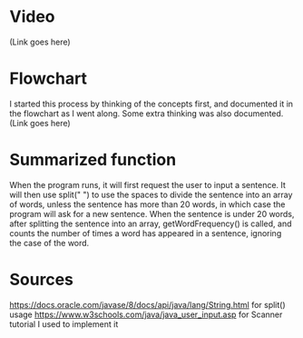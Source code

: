 # Video
(Link goes here)

# Flowchart
I started this process by thinking of the concepts first, and documented it in the flowchart as I went along. Some extra thinking was also documented. (Link goes here)

# Summarized function
When the program runs, it will first request the user to input a sentence. It will then use split(" ") to use the spaces to divide the sentence into an array of words, unless the sentence has more than 20 words, in which case the program will ask for a new sentence.
When the sentence is under 20 words, after splitting the sentence into an array, getWordFrequency() is called, and counts the number of times a word has appeared in a sentence, ignoring the case of the word.

# Sources
https://docs.oracle.com/javase/8/docs/api/java/lang/String.html for split() usage
https://www.w3schools.com/java/java_user_input.asp for Scanner tutorial I used to implement it
